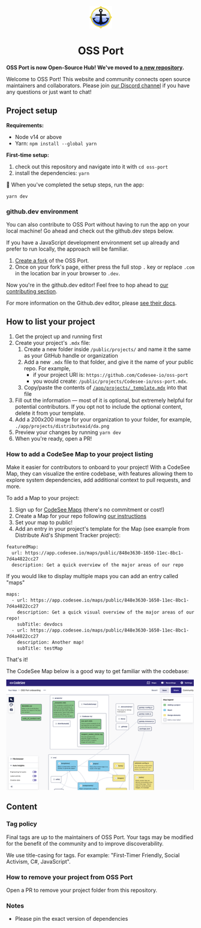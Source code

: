 <p align="center">
<img src="./docs/mark.png" alt="OSS Port logo" width="60" height="60">
</p>

<h1 align="center">OSS Port</h1>

**OSS Port is now Open-Source Hub! We've moved to [a new repository](https://github.com/Codesee-io/opensourcehub).**

Welcome to OSS Port! This website and community connects open source maintainers and collaborators. Please join [our Discord channel](https://discord.gg/opensource) if you have any questions or just want to chat!

## Project setup

**Requirements:**

- Node v14 or above
- Yarn: `npm install --global yarn`

**First-time setup:**

1. check out this repository and navigate into it with `cd oss-port`
2. install the dependencies: `yarn`

🚀 When you've completed the setup steps, run the app:

```
yarn dev
```

### github.dev environment

You can also contribute to OSS Port without having to run the app on your local machine! Go ahead and check out the github.dev steps below.

If you have a JavaScript development environment set up already and prefer to run locally, the approach will be familiar.

1. [Create a fork](https://docs.github.com/en/get-started/quickstart/fork-a-repo) of the OSS Port.
1. Once on your fork's page, either press the full stop `.` key or replace `.com` in the location bar in your browser to `.dev`.

Now you're in the github.dev editor! Feel free to hop ahead to [our contributing section](#contributing).

For more information on the Github.dev editor, please [see their docs](https://docs.github.com/en/codespaces/the-githubdev-web-based-editor).

## How to list your project

1. Get the project up and running first
1. Create your project's `.mdx` file:
   1. Create a new folder inside `/public/projects/` and name it the same as your GitHub handle or organization
   1. Add a new `.mdx` file to that folder, and give it the name of your public repo. For example,
      - if your project URl is: `https://github.com/Codesee-io/oss-port`
      - you would create: `/public/projects/Codesee-io/oss-port.mdx`.
   1. Copy/paste the contents of [`/app/projects/_template.mdx`](https://raw.githubusercontent.com/Codesee-io/oss-port/main/app/projects/_template.mdx) into that file
1. Fill out the information — most of it is optional, but extremely helpful for potential contributors. If you opt not to include the optional content, delete it from your template.
1. Add a 200x200 image for your organization to your folder, for example, `./app/projects/distributeaid/da.png`
1. Preview your changes by running `yarn dev`
1. When you're ready, open a PR!

### How to add a CodeSee Map to your project listing

Make it easier for contributors to onboard to your project! With a CodeSee Map, they can visualize the entire codebase, with features allowing them to explore system dependencies, add additional context to pull requests, and more.

To add a Map to your project:

1. Sign up for [CodeSee Maps](https://codesee.io) (there's no commitment or cost!)
1. Create a Map for your repo following [our instructions](https://docs.codesee.io/en/latest/)
1. Set your map to public!
1. Add an entry in your project's template for the Map (see example from Distribute Aid's Shipment Tracker project):

```
featuredMap:
  url: https://app.codesee.io/maps/public/848e3630-1650-11ec-8bc1-7d4a4822cc27
  description: Get a quick overview of the major areas of our repo
```

If you would like to display multiple maps you can add an entry called "maps"

```
maps:
  - url: https://app.codesee.io/maps/public/848e3630-1650-11ec-8bc1-7d4a4822cc27
    description: Get a quick visual overview of the major areas of our repo!
    subTitle: devdocs
  - url: https://app.codesee.io/maps/public/848e3630-1650-11ec-8bc1-7d4a4822cc27
    description: Another map!
    subTitle: testMap
```

That's it!

The CodeSee Map below is a good way to get familiar with the codebase:

[<img alt="CodeSee Map preview" src="docs/codebase-map.png" width="500">](https://app.codesee.io/maps/public/848e3630-1650-11ec-8bc1-7d4a4822cc27)

## Content

### Tag policy

Final tags are up to the maintainers of OSS Port. Your tags may be modified for the benefit of the community and to improve discoverability.

We use title-casing for tags. For example: "First-Timer Friendly, Social Activism, C#, JavaScript".

### How to remove your project from OSS Port

Open a PR to remove your project folder from this repository.

### Notes

- Please pin the exact version of dependencies
